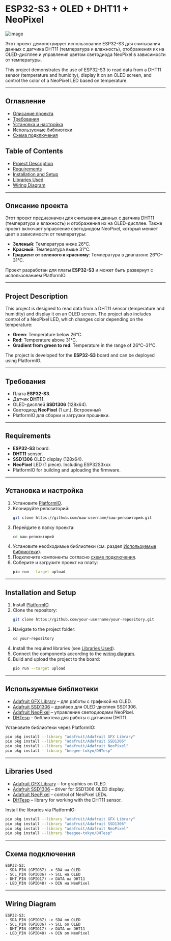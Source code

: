 # ESP32-S3 + OLED + DHT11 + NeoPixel

![image](https://github.com/user-attachments/assets/5f5b9b61-cdcd-4886-bbd5-a90528b33a55)


Этот проект демонстрирует использование ESP32-S3 для считывания данных с датчика DHT11 (температура и влажность), отображения их на OLED-дисплее и управления цветом светодиода NeoPixel в зависимости от температуры.

This project demonstrates the use of ESP32-S3 to read data from a DHT11 sensor (temperature and humidity), display it on an OLED screen, and control the color of a NeoPixel LED based on temperature.

---

## Оглавление
- [Описание проекта](#описание-проекта)
- [Требования](#требования)
- [Установка и настройка](#установка-и-настройка)
- [Используемые библиотеки](#используемые-библиотеки)
- [Схема подключения](#схема-подключения)

## Table of Contents
- [Project Description](#project-description)
- [Requirements](#requirements)
- [Installation and Setup](#installation-and-setup)
- [Libraries Used](#libraries-used)
- [Wiring Diagram](#wiring-diagram)

---

## Описание проекта

Этот проект предназначен для считывания данных с датчика DHT11 (температура и влажность) и отображения их на OLED-дисплее. Также проект включает управление светодиодом NeoPixel, который меняет цвет в зависимости от температуры:
- **Зеленый**: Температура ниже 26°C.
- **Красный**: Температура выше 31°C.
- **Градиент от зеленого к красному**: Температура в диапазоне 26°C–31°C.

Проект разработан для платы **ESP32-S3** и может быть развернут с использованием PlatformIO.

---

## Project Description

This project is designed to read data from a DHT11 sensor (temperature and humidity) and display it on an OLED screen. The project also includes control of a NeoPixel LED, which changes color depending on the temperature:
- **Green**: Temperature below 26°C.
- **Red**: Temperature above 31°C.
- **Gradient from green to red**: Temperature in the range of 26°C–31°C.

The project is developed for the **ESP32-S3** board and can be deployed using PlatformIO.

---

## Требования

- Плата **ESP32-S3**.
- Датчик **DHT11**.
- OLED-дисплей **SSD1306** (128x64).
- Светодиод **NeoPixel** (1 шт.). Встроенный 
- PlatformIO для сборки и загрузки прошивки.

---

## Requirements

- **ESP32-S3** board.
- **DHT11** sensor.
- **SSD1306** OLED display (128x64).
- **NeoPixel** LED (1 piece). Including ESP32S3xxx
- PlatformIO for building and uploading the firmware.

---

## Установка и настройка

1. Установите [PlatformIO](https://platformio.org/).
2. Клонируйте репозиторий:
   ```bash
   git clone https://github.com/ваш-username/ваш-репозиторий.git
   ```
3. Перейдите в папку проекта:
   ```bash
   cd ваш-репозиторий
   ```
4. Установите необходимые библиотеки (см. раздел [Используемые библиотеки](#используемые-библиотеки)).
5. Подключите компоненты согласно [схеме подключения](#схема-подключения).
6. Соберите и загрузите проект на плату:
   ```bash
   pio run --target upload
   ```

---

## Installation and Setup

1. Install [PlatformIO](https://platformio.org/).
2. Clone the repository:
   ```bash
   git clone https://github.com/your-username/your-repository.git
   ```
3. Navigate to the project folder:
   ```bash
   cd your-repository
   ```
4. Install the required libraries (see [Libraries Used](#libraries-used)).
5. Connect the components according to the [wiring diagram](#wiring-diagram).
6. Build and upload the project to the board:
   ```bash
   pio run --target upload
   ```

---

## Используемые библиотеки

- [Adafruit GFX Library](https://github.com/adafruit/Adafruit-GFX-Library) – для работы с графикой на OLED.
- [Adafruit SSD1306](https://github.com/adafruit/Adafruit_SSD1306) – драйвер для OLED-дисплея SSD1306.
- [Adafruit NeoPixel](https://github.com/adafruit/Adafruit_NeoPixel) – управление светодиодами NeoPixel.
- [DHTesp](https://github.com/beegee-tokyo/DHTesp) – библиотека для работы с датчиком DHT11.

Установите библиотеки через PlatformIO:
```bash
pio pkg install --library "adafruit/Adafruit GFX Library"
pio pkg install --library "adafruit/Adafruit SSD1306"
pio pkg install --library "adafruit/Adafruit NeoPixel"
pio pkg install --library "beegee-tokyo/DHTesp"
```

---

## Libraries Used

- [Adafruit GFX Library](https://github.com/adafruit/Adafruit-GFX-Library) – for graphics on OLED.
- [Adafruit SSD1306](https://github.com/adafruit/Adafruit_SSD1306) – driver for SSD1306 OLED display.
- [Adafruit NeoPixel](https://github.com/adafruit/Adafruit_NeoPixel) – control of NeoPixel LEDs.
- [DHTesp](https://github.com/beegee-tokyo/DHTesp) – library for working with the DHT11 sensor.

Install the libraries via PlatformIO:
```bash
pio pkg install --library "adafruit/Adafruit GFX Library"
pio pkg install --library "adafruit/Adafruit SSD1306"
pio pkg install --library "adafruit/Adafruit NeoPixel"
pio pkg install --library "beegee-tokyo/DHTesp"
```

---

## Схема подключения

```plaintext
ESP32-S3:
- SDA_PIN (GPIO37) -> SDA на OLED
- SCL_PIN (GPIO36) -> SCL на OLED
- DHT_PIN (GPIO17) -> DATA на DHT11
- LED_PIN (GPIO48) -> DIN на NeoPixel
```

---

## Wiring Diagram

```plaintext
ESP32-S3:
- SDA_PIN (GPIO37) -> SDA on OLED
- SCL_PIN (GPIO36) -> SCL on OLED
- DHT_PIN (GPIO17) -> DATA on DHT11
- LED_PIN (GPIO48) -> DIN on NeoPixel
```
